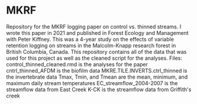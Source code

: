 # MKRF
Repository for the MKRF logging paper on control vs. thinned streams.
I wrote this paper in 2021 and published in Forest Ecology and Management with Peter Kiffney. This was a 4-year study on the effects of variable retention logging on streams in the Malcolm-Knapp research forest in British Columbia, Canada. This repository contains all of the data that was used for this project as well as the cleaned script for the analyses. 
Files:
control_thinned_cleaned.rmd is the analyses for the paper
cntrl_thinned_AFDM is the biofilm data
MKRE.TILE.INVERTS.ctrl_thinned is the invertebrate data
Tmax, Tmin, and Tmean are the mean, minimum, and maximum daily stream temperatures
EC_streamflow_2004-2007 is the streamflow data from East Creek
K-CK is the streamflow data from Griffith's creek

